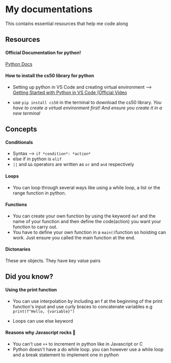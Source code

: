 # My documentations 
This contains essential resources that help me code along

## Resources

#### Official Documentation for python!
[Python Docs](docs.python.org)

#### How to install the cs50 library for python
* Setting up python in VS Code and creating virtual environment --> [Getting Started with Python in VS Code (Official Video](https://www.youtube.com/watch?v=D2cwvpJSBX4)

* use `pip install cs50` in the terminal to download the cs50 library. 
*You have to create a virtual environment first! And ensure you create it in a new terminal*

## Concepts

#### Conditionals
- Syntax -->  `if *condition*: *action*`
- else if in python is `elif`
- `||` and `&&` operators are written as `or` and `and` respectively

#### Loops
- You can loop through several ways like using a while loop, a list or the range function in python.

#### Functions
- You can create your own function by using the keyword `def` and the name of your function and then define the code(action) you want your function to carry out. 
- You have to define your own function in a `main()`function so hoisting can work. Just ensure you called the main function at the end.

#### Dictonaries
These are objects. They have key value pairs

## Did you know?

#### Using the print function
- You can use interpolation by including an f at the beginning of the print function's input and use curly braces to concatenate variables e.g `print(f"Hello, {variable}")`

- Loops can use else keyword

#### Reasons why Javascript rocks  🎸
- You can't use `++` to increment in python like in Javascript or C
- Python doesn't have a do while loop. you can however use a while loop and a break statement to implement one in python
